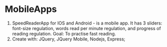 # MobileApps
1. SpeedReaderApp for IOS and Android - is a mobile app. It has 3 sliders: font-size regulation, words read per minute regulation, and progress of reading regulation. Goal: To practise fast reading. 
2. Create with: JQuery, JQuery Mobile, Nodejs, Express; 
